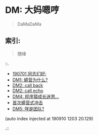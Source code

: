 # DM: 大妈嗯哼
> DaMaDaMa

## 索引:
> 随缘

::.

- [ 190701 同志们好:](190701_DM0.md)
- [ DM1: 蟒营为什么?](190702_DM1.md)
- [ DM2: call back](190709_DM2.md)
- [ DM2: call echo](190709_DM2_links.md)
- [ DM4: 程序猿成长迷思...](190725-DM4-coder-how2-growup.md)
- [ 首次蟒营式冲击](190905-1st101camp.md)
- [ DM5: 咩是团队?](DM5-what-is-team.md)

(auto index injected at 190910 1203 20.129) 

.::


